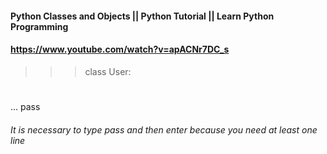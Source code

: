 #### Python Classes and Objects || Python Tutorial || Learn Python Programming
#### https://www.youtube.com/watch?v=apACNr7DC_s

>>> class User:
#
... pass

###### It is necessary to type pass and then enter because you need at least one line

